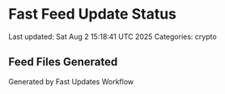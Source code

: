 # Fast Feed Update Status
Last updated: Sat Aug  2 15:18:41 UTC 2025
Categories: crypto

## Feed Files Generated

Generated by Fast Updates Workflow
